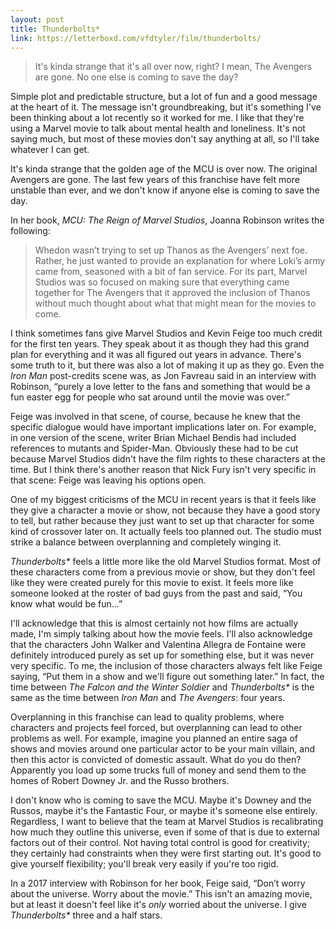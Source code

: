 ```yaml
---
layout: post
title: Thunderbolts*
link: https://letterboxd.com/vfdtyler/film/thunderbolts/
---
```


> It's kinda strange that it's all over now, right? I mean, The Avengers are gone. No one else is coming to save the day?

Simple plot and predictable structure, but a lot of fun and a good message at the heart of it. The message isn't groundbreaking, but it's something I've been thinking about a lot recently so it worked for me. I like that they're using a Marvel movie to talk about mental health and loneliness. It's not saying much, but most of these movies don't say anything at all, so I'll take whatever I can get.

It's kinda strange that the golden age of the MCU is over now. The original Avengers are gone. The last few years of this franchise have felt more unstable than ever, and we don't know if anyone else is coming to save the day.

In her book, *MCU: The Reign of Marvel Studios*, Joanna Robinson writes the following:

> Whedon wasn’t trying to set up Thanos as the Avengers’ next foe. Rather, he just wanted to provide an explanation for where Loki’s army came from, seasoned with a bit of fan service. For its part, Marvel Studios was so focused on making sure that everything came together for The Avengers that it approved the inclusion of Thanos without much thought about what that might mean for the movies to come.

I think sometimes fans give Marvel Studios and Kevin Feige too much credit for the first ten years. They speak about it as though they had this grand plan for everything and it was all figured out years in advance. There's some truth to it, but there was also a lot of making it up as they go. Even the *Iron Man* post-credits scene was, as Jon Favreau said in an interview with Robinson, “purely a love letter to the fans and something that would be a fun easter egg for people who sat around until the movie was over.”

Feige was involved in that scene, of course, because he knew that the specific dialogue would have important implications later on. For example, in one version of the scene, writer Brian Michael Bendis had included references to mutants and Spider-Man. Obviously these had to be cut because Marvel Studios didn't have the film rights to these characters at the time. But I think there's another reason that Nick Fury isn't very specific in that scene: Feige was leaving his options open.

One of my biggest criticisms of the MCU in recent years is that it feels like they give a character a movie or show, not because they have a good story to tell, but rather because they just want to set up that character for some kind of crossover later on. It actually feels too planned out. The studio must strike a balance between overplanning and completely winging it.

*Thunderbolts\** feels a little more like the old Marvel Studios format. Most of these characters come from a previous movie or show, but they don't feel like they were created purely for this movie to exist. It feels more like someone looked at the roster of bad guys from the past and said, “You know what would be fun...”

I'll acknowledge that this is almost certainly not how films are actually made, I'm simply talking about how the movie feels. I'll also acknowledge that the characters John Walker and Valentina Allegra de Fontaine were definitely introduced purely as set up for something else, but it was never very specific. To me, the inclusion of those characters always felt like Feige saying, “Put them in a show and we'll figure out something later.” In fact, the time between *The Falcon and the Winter Soldier* and *Thunderbolts\** is the same as the time between *Iron Man* and *The Avengers*: four years.

Overplanning in this franchise can lead to quality problems, where characters and projects feel forced, but overplanning can lead to other problems as well. For example, imagine you planned an entire saga of shows and movies around one particular actor to be your main villain, and then this actor is convicted of domestic assault. What do you do then? Apparently you load up some trucks full of money and send them to the homes of Robert Downey Jr. and the Russo brothers.

I don't know who is coming to save the MCU. Maybe it's Downey and the Russos, maybe it's the Fantastic Four, or maybe it's someone else entirely. Regardless, I want to believe that the team at Marvel Studios is recalibrating how much they outline this universe, even if some of that is due to external factors out of their control. Not having total control is good for creativity; they certainly had constraints when they were first starting out. It's good to give yourself flexibility; you'll break very easily if you're too rigid.

In a 2017 interview with Robinson for her book, Feige said, “Don’t worry about the universe. Worry about the movie.” This isn't an amazing movie, but at least it doesn't feel like it's *only* worried about the universe. I give *Thunderbolts\** three and a half stars.
